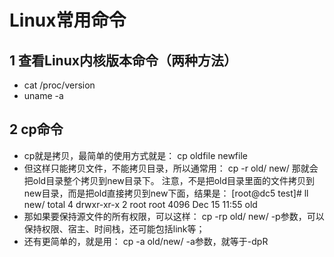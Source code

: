 # Linux常用命令

## 1 查看Linux内核版本命令（两种方法）
  * cat /proc/version
  * uname -a

## 2 cp命令
  * cp就是拷贝，最简单的使用方式就是：
		cp oldfile newfile
  * 但这样只能拷贝文件，不能拷贝目录，所以通常用：
		cp -r old/ new/
		那就会把old目录整个拷贝到new目录下。
		注意，不是把old目录里面的文件拷贝到new目录，而是把old直接拷贝到new下面，结果是：
		[root@dc5 test]# ll new/
		total 4
		drwxr-xr-x 2 root root 4096 Dec 15 11:55 old
  * 那如果要保持源文件的所有权限，可以这样：
		cp -rp old/ new/
		-p参数，可以保持权限、宿主、时间栈，还可能包括link等；
  * 还有更简单的，就是用：
		cp -a old/new/
		-a参数，就等于-dpR
